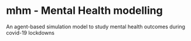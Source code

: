 # mhm - Mental Health modelling
An agent-based simulation model to study mental health outcomes during covid-19 lockdowns
